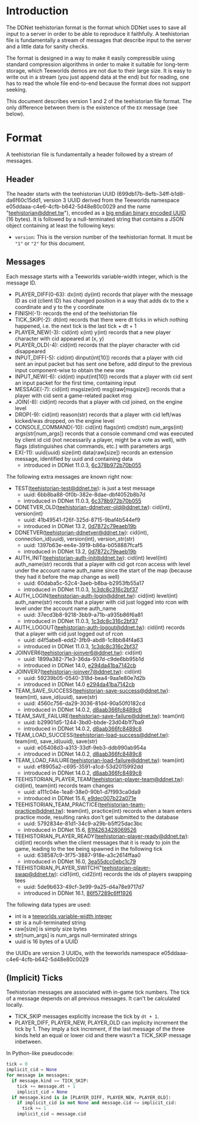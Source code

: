 Introduction
============

The DDNet teehistorian format is the format which DDNet uses to save all input
to a server in order to be able to reproduce it faithfully. A teehistorian file
is fundamentally a stream of messages that describe input to the server and a
little data for sanity checks.

The format is designed in a way to make it easily compressible using standard
compression algorithms in order to make it suitable for long-term storage,
which Teeworlds demos are not due to their large size. It is easy to write out
in a stream (you just append data at the end) but for reading, one has to read
the whole file end-to-end because the format does not support seeking.

This document describes version 1 and 2 of the teehistorian file format. The
only difference between them is the existence of the `EX` message (see below).


Format
======

A teehistorian file is fundamentally a header followed by a stream of messages.


Header
------

The header starts with the teehistorian UUID
(699db17b-8efb-34ff-b1d8-da6f60c15dd1, version 3 UUID derived from the
Teeworlds namespace e05ddaaa-c4e6-4cfb-b642-5d48e80c0029 and the name
"teehistorian@ddnet.tw"), encoded as a [big endian binary encoded
UUID](https://en.wikipedia.org/w/index.php?title=Universally_unique_identifier&oldid=844235295#Encoding)
(16 bytes). It is followed by a null-terminated string that contains a JSON
object containing at least the following keys:

* `version`: This is the version number of the teehistorian format. It must be
  `"1"` or `"2"` for this document.

Messages
--------

Each message starts with a Teeworlds variable-width integer, which is the
message ID.

* PLAYER\_DIFF(0-63): dx(int) dy(int) records that player with the message ID as cid (client ID) has changed position in a way that adds dx to the x coordinate and y to the y coordinate
* FINISH(-1): records the end of the teehistorian file
* TICK\_SKIP(-2): dt(int) records that there were dt ticks in which nothing happened, i.e. the next tick is the last tick + dt + 1
* PLAYER\_NEW(-3): cid(int) x(int) y(int) records that a new player character with cid appeared at (x, y)
* PLAYER\_OLD(-4): cid(int) records that the player character with cid disappeared
* INPUT\_DIFF(-5): cid(int) dinput(int[10]) records that a player with cid sent an input packet but has sent one before, add dinput to the previous input component-wise to obtain the new one
* INPUT\_NEW(-6): cid(int) input(int[10]) records that a player with cid sent an input packet for the first time, containing input
* MESSAGE(-7): cid(int) msgsize(int) msg(raw[msgsize]) records that a player with cid sent a game-related packet msg
* JOIN(-8): cid(int) records that a player with cid joined, on the engine level
* DROP(-9): cid(int) reason(str) records that a player with cid left/was kicked/was dropped, on the engine level
* CONSOLE\_COMMAND(-10): cid(int) flags(int) cmd(str) num\_args(int) args(str[num\_args]) records that a console command cmd was executed by client id cid (not necessarily a player, might be a vote as well), with flags (distinguishes chat commands, etc.) with parameters args
* EX(-11): uuid(uuid) size(int) data(raw[size]) records an extension message, identified by uuid and containing data
  * introduced in DDNet 11.0.3, [6c378b972b70b055](https://github.com/ddnet/ddnet/commit/6c378b972b70b0556d3b434b26baa0b9ffe490f1)

The following extra messages are known right now:
* TEST(teehistorian-test@ddnet.tw): is just a test message
  * uuid: 6bb8ba88-0f0b-382e-8dae-dbf4052b8b7d
  * introduced in DDNet 11.0.3, [6c378b972b70b055](https://github.com/ddnet/ddnet/commit/6c378b972b70b0556d3b434b26baa0b9ffe490f1)
* DDNETVER\_OLD(teehistorian-ddnetver-old@ddnet.tw): cid(int), version(int)
  * uuid: 41b49541-f26f-325d-8715-9baf4b544ef9
  * introduced in DDNet 13.2, [0d7872c79eaeb19b](https://github.com/ddnet/ddnet/commit/0d7872c79eaeb19b3fd08c39c013a1043db1fd9b)
* DDNETVER(teehistorian-ddnetver@ddnet.tw): cid(int), connection\_id(uuid), version(int), version\_str(str)
  * uuid: 1397b63e-ee4e-3919-b86a-b058887fcaf5
  * introduced in DDNet 13.2, [0d7872c79eaeb19b](https://github.com/ddnet/ddnet/commit/0d7872c79eaeb19b3fd08c39c013a1043db1fd9b)
* AUTH\_INIT(teehistorian-auth-init@ddnet.tw): cid(int) level(int) auth\_name(str) records that a player with cid got rcon access with level under the account name auth\_name since the start of the map (because they had it before the map change as well)
  * uuid: 60daba5c-52c4-3aeb-b8ba-b2953fb55a17
  * introduced in DDNet 11.0.3, [1c3dc8c316c2bf37](https://github.com/ddnet/ddnet/commit/1c3dc8c316c2bf37b94814d390c1c214422d46a9)
* AUTH\_LOGIN(teehistorian-auth-login@ddnet.tw): cid(int) level(int) auth\_name(str) records that a player with cid just logged into rcon with level under the account name auth\_name
  * uuid: 37ecd3b8-9218-3bb9-a71b-a935b86f6a81
  * introduced in DDNet 11.0.3, [1c3dc8c316c2bf37](https://github.com/ddnet/ddnet/commit/1c3dc8c316c2bf37b94814d390c1c214422d46a9)
* AUTH\_LOGOUT(teehistorian-auth-logout@ddnet.tw): cid(int) records that a player with cid just logged out of rcon
  * uuid: d4f5abe8-edd2-3fb9-abd8-1c8bb84f4a63
  * introduced in DDNet 11.0.3, [1c3dc8c316c2bf37](https://github.com/ddnet/ddnet/commit/1c3dc8c316c2bf37b94814d390c1c214422d46a9)
* JOINVER6(teehistorian-joinver6@ddnet.tw): cid(int)
  * uuid: 1899a382-71e3-36da-937d-c9de6bb95b1d
  * introduced in DDNet 14.0, [e294da41ba7142cb](https://github.com/ddnet/ddnet/commit/e294da41ba7142cb583a5dd2eab45af2ec9a8447)
* JOINVER7(teehistorian-joinver7@ddnet.tw): cid(int)
  * uuid: 59239b05-0540-318d-bea4-9aa1e80e7d2b
  * introduced in DDNet 14.0 [e294da41ba7142cb](https://github.com/ddnet/ddnet/commit/e294da41ba7142cb583a5dd2eab45af2ec9a8447)
* TEAM\_SAVE\_SUCCESS(teehistorian-save-success@ddnet.tw): team(int), save\_id(uuid), save(str)
  * uuid: 4560c756-da29-3036-81d4-90a50f0182cd
  * introduced in DDNet 14.0.2, [d8aab366fc8489c8](https://github.com/ddnet/ddnet/commit/d8aab366fc8489c8cba4c77d73a6a7bfcce83bbc)
* TEAM\_SAVE\_FAILURE(teehistorian-save-failure@ddnet.tw): team(int)
  * uuid: b29901d5-1244-3bd0-bbde-23d04b1f7ba9
  * introduced in DDNet 14.0.2, [d8aab366fc8489c8](https://github.com/ddnet/ddnet/commit/d8aab366fc8489c8cba4c77d73a6a7bfcce83bbc)
* TEAM\_LOAD\_SUCCESS(teehistorian-load-success@ddnet.tw): team(int), save\_id(uuid), save(str)
  * uuid: e05408d3-a313-33df-9eb3-ddb990ab954a
  * introduced in DDNet 14.0.2, [d8aab366fc8489c8](https://github.com/ddnet/ddnet/commit/d8aab366fc8489c8cba4c77d73a6a7bfcce83bbc)
* TEAM\_LOAD\_FAILURE(teehistorian-load-failure@ddnet.tw): team(int)
  * uuid: ef8905a2-c695-3591-a1cd-53d2015992dd
  * introduced in DDNet 14.0.2, [d8aab366fc8489c8](https://github.com/ddnet/ddnet/commit/d8aab366fc8489c8cba4c77d73a6a7bfcce83bbc)
* TEEHISTORIAN\_PLAYER\_TEAM(teehistorian-player-team@ddnet.tw): cid(int), team(int) records team changes
  * uuid: a111c04e-1ea8-38e0-90b1-d7f993ca0da9
  * introduced in DDNet 15.6, [e9dec007b22a071e](https://github.com/ddnet/ddnet/commit/e9dec007b22a071e9d104682955c952633455c27)
* TEEHISTORIAN\_TEAM\_PRACTICE(teehistorian-team-practice@ddnet.tw): team(int), practice(int) records when a team enters practice mode, resulting ranks don't get submitted to the database
  * uuid: 5792834e-81d1-34c9-a29b-b5ff25dac3bc
  * introduced in DDNet 15.6, [81f4263428069526](https://github.com/ddnet/ddnet/commit/81f426342806952603a2d28290279e0a7107db5b)
* TEEHISTORIAN\_PLAYER\_READY(teehistorian-player-ready@ddnet.tw): cid(int) records when the client messages that it is ready to join the game, leading to the tee being spawned in the following tick
  * uuid: 638587c9-3f75-3887-918e-a3c2614ffaa0
  * introduced in DDNet 16.0, [3ea55dcc0ebc1c79](https://github.com/ddnet/ddnet/commit/3ea55dcc0ebc1c791e11cab0c268febe7e783504)
* TEEHISTORIAN\_PLAYER\_SWITCH("teehistorian-player-swap@ddnet.tw): cid1(int), cid2(int) records the ids of players swapping tees
  * uuid: 5de9b633-49cf-3e99-9a25-d4a78e9717d7
  * introduced in DDNet 16.1, [86f57289c6ff1926](https://github.com/ddnet/ddnet/commit/86f57289c6ff1926e1e9802de33ceae69a026717)

The following data types are used:
* int is a [teeworlds variable-width integer](int.md)
* str is a null-terminated string
* raw[size] is simply size bytes
* str[num\_args] is num\_args null-terminated strings
* uuid is 16 bytes of a UUID

the UUIDs are version 3 UUIDs, with the teeworlds namespace e05ddaaa-c4e6-4cfb-b642-5d48e80c0029

(Implicit) Ticks
----------------

Teehistorian messages are associated with in-game tick numbers. The tick of a
message depends on all previous messages. It can't be calculated locally.

* TICK\_SKIP messages explicitly increase the tick by `dt + 1`.
* PLAYER\_DIFF, PLAYER\_NEW, PLAYER\_OLD can implicity increment the tick by 1.
They imply a tick increment, if the last message of the three kinds held an
equal or lower cid and there wasn't a TICK\_SKIP message inbetween.

In Python-like pseudocode:
```py
tick = 0
implicit_cid = None
for message in messages:
  if message.kind == TICK_SKIP:
    tick += message.dt + 1
    implicit_cid = None
  if message.kind is in [PLAYER_DIFF, PLAYER_NEW, PLAYER_OLD]:
    if implicit_cid is not None and message.cid <= implicit_cid:
      tick += 1
    implicit_cid = message.cid
```
